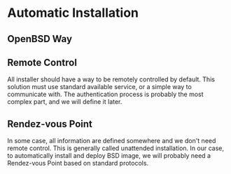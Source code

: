 # Automatic Installation

## OpenBSD Way

## Remote Control

All installer should have a way to be remotely controlled by
default. This solution must use standard available service, or a
simple way to communicate with. The authentication process is probably
the most complex part, and we will define it later.

## Rendez-vous Point

In some case, all information are defined somewhere and we don't need
remote control. This is generally called unattended installation. In
our case, to automatically install and deploy BSD image, we will
probably need a Rendez-vous Point based on standard protocols.
